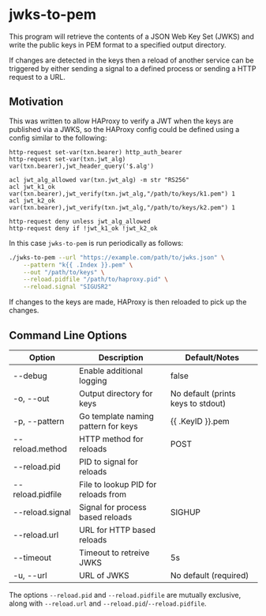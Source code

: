 # jwks-to-pem

This program will retrieve the contents of a JSON Web Key Set (JWKS) and write the public keys in PEM format to a specified output directory.

If changes are detected in the keys then a reload of another service can be triggered by either sending a signal to a defined process or sending a HTTP request to a URL.

## Motivation

This was written to allow HAProxy to verify a JWT when the keys are published via a JWKS, so the HAProxy config could be defined using a config similar to the following:

```haproxy
http-request set-var(txn.bearer) http_auth_bearer
http-request set-var(txn.jwt_alg) var(txn.bearer),jwt_header_query('$.alg')

acl jwt_alg_allowed var(txn.jwt_alg) -m str "RS256"
acl jwt_k1_ok var(txn.bearer),jwt_verify(txn.jwt_alg,"/path/to/keys/k1.pem") 1
acl jwt_k2_ok var(txn.bearer),jwt_verify(txn.jwt_alg,"/path/to/keys/k2.pem") 1

http-request deny unless jwt_alg_allowed
http-request deny if !jwt_k1_ok !jwt_k2_ok
```

In this case `jwks-to-pem` is run periodically as follows:

```sh
./jwks-to-pem --url "https://example.com/path/to/jwks.json" \
    --pattern "k{{ .Index }}.pem" \
    --out "/path/to/keys" \
    --reload.pidfile "/path/to/haproxy.pid" \
    --reload.signal "SIGUSR2"
```

If changes to the keys are made, HAProxy is then reloaded to pick up the changes.

## Command Line Options

| Option           | Description                         | Default/Notes                      |
|------------------|-------------------------------------|------------------------------------|
| --debug          | Enable additional logging           | false                              |
| -o, --out        | Output directory for keys           | No default (prints keys to stdout) |
| -p, --pattern    | Go template naming pattern for keys | {{ .KeyID }}.pem                   |
| --reload.method  | HTTP method for reloads             | POST                               |
| --reload.pid     | PID to signal for reloads           |                                    |
| --reload.pidfile | File to lookup PID for reloads from |                                    |
| --reload.signal  | Signal for process based reloads    | SIGHUP                             |
| --reload.url     | URL for HTTP based reloads          |                                    |
| --timeout        | Timeout to retreive JWKS            | 5s                                 |
| -u, --url        | URL of JWKS                         | No default (required)              |

The options `--reload.pid` and `--reload.pidfile` are mutually exclusive, along with `--reload.url` and `--reload.pid`/`--reload.pidfile`.
